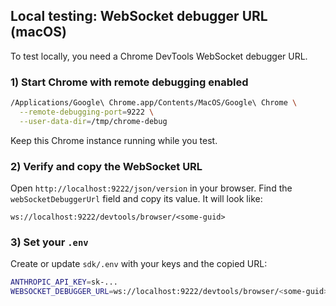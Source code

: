 ## Local testing: WebSocket debugger URL (macOS)

To test locally, you need a Chrome DevTools WebSocket debugger URL.

### 1) Start Chrome with remote debugging enabled

```bash
/Applications/Google\ Chrome.app/Contents/MacOS/Google\ Chrome \
  --remote-debugging-port=9222 \
  --user-data-dir=/tmp/chrome-debug
```

Keep this Chrome instance running while you test.

### 2) Verify and copy the WebSocket URL

Open `http://localhost:9222/json/version` in your browser. Find the `webSocketDebuggerUrl` field and copy its value. It will look like:

```
ws://localhost:9222/devtools/browser/<some-guid>
```

### 3) Set your `.env`

Create or update `sdk/.env` with your keys and the copied URL:

```bash
ANTHROPIC_API_KEY=sk-...
WEBSOCKET_DEBUGGER_URL=ws://localhost:9222/devtools/browser/<some-guid>
```